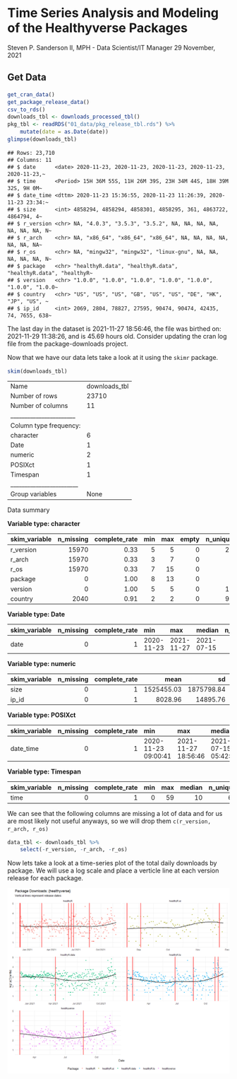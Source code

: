 Time Series Analysis and Modeling of the Healthyverse Packages
================
Steven P. Sanderson II, MPH - Data Scientist/IT Manager
29 November, 2021

## Get Data

``` r
get_cran_data()
get_package_release_data()
csv_to_rds()
downloads_tbl <- downloads_processed_tbl()
pkg_tbl <- readRDS("01_data/pkg_release_tbl.rds") %>%
    mutate(date = as.Date(date))
glimpse(downloads_tbl)
```

    ## Rows: 23,710
    ## Columns: 11
    ## $ date      <date> 2020-11-23, 2020-11-23, 2020-11-23, 2020-11-23, 2020-11-23,~
    ## $ time      <Period> 15H 36M 55S, 11H 26M 39S, 23H 34M 44S, 18H 39M 32S, 9H 0M~
    ## $ date_time <dttm> 2020-11-23 15:36:55, 2020-11-23 11:26:39, 2020-11-23 23:34:~
    ## $ size      <int> 4858294, 4858294, 4858301, 4858295, 361, 4863722, 4864794, 4~
    ## $ r_version <chr> NA, "4.0.3", "3.5.3", "3.5.2", NA, NA, NA, NA, NA, NA, NA, N~
    ## $ r_arch    <chr> NA, "x86_64", "x86_64", "x86_64", NA, NA, NA, NA, NA, NA, NA~
    ## $ r_os      <chr> NA, "mingw32", "mingw32", "linux-gnu", NA, NA, NA, NA, NA, N~
    ## $ package   <chr> "healthyR.data", "healthyR.data", "healthyR.data", "healthyR~
    ## $ version   <chr> "1.0.0", "1.0.0", "1.0.0", "1.0.0", "1.0.0", "1.0.0", "1.0.0~
    ## $ country   <chr> "US", "US", "US", "GB", "US", "US", "DE", "HK", "JP", "US", ~
    ## $ ip_id     <int> 2069, 2804, 78827, 27595, 90474, 90474, 42435, 74, 7655, 638~

The last day in the dataset is 2021-11-27 18:56:46, the file was birthed
on: 2021-11-29 11:38:26, and is 45.69 hours old. Consider updating the
cran log file from the package-downloads project.

Now that we have our data lets take a look at it using the `skimr`
package.

``` r
skim(downloads_tbl)
```

|                                                  |                |
|:-------------------------------------------------|:---------------|
| Name                                             | downloads\_tbl |
| Number of rows                                   | 23710          |
| Number of columns                                | 11             |
| \_\_\_\_\_\_\_\_\_\_\_\_\_\_\_\_\_\_\_\_\_\_\_   |                |
| Column type frequency:                           |                |
| character                                        | 6              |
| Date                                             | 1              |
| numeric                                          | 2              |
| POSIXct                                          | 1              |
| Timespan                                         | 1              |
| \_\_\_\_\_\_\_\_\_\_\_\_\_\_\_\_\_\_\_\_\_\_\_\_ |                |
| Group variables                                  | None           |

Data summary

**Variable type: character**

| skim\_variable | n\_missing | complete\_rate | min | max | empty | n\_unique | whitespace |
|:---------------|-----------:|---------------:|----:|----:|------:|----------:|-----------:|
| r\_version     |      15970 |           0.33 |   5 |   5 |     0 |        28 |          0 |
| r\_arch        |      15970 |           0.33 |   3 |   7 |     0 |         5 |          0 |
| r\_os          |      15970 |           0.33 |   7 |  15 |     0 |         9 |          0 |
| package        |          0 |           1.00 |   8 |  13 |     0 |         5 |          0 |
| version        |          0 |           1.00 |   5 |   5 |     0 |        12 |          0 |
| country        |       2040 |           0.91 |   2 |   2 |     0 |        97 |          0 |

**Variable type: Date**

| skim\_variable | n\_missing | complete\_rate | min        | max        | median     | n\_unique |
|:---------------|-----------:|---------------:|:-----------|:-----------|:-----------|----------:|
| date           |          0 |              1 | 2020-11-23 | 2021-11-27 | 2021-07-15 |       370 |

**Variable type: numeric**

| skim\_variable | n\_missing | complete\_rate |       mean |         sd |  p0 |      p25 |      p50 |     p75 |    p100 | hist  |
|:---------------|-----------:|---------------:|-----------:|-----------:|----:|---------:|---------:|--------:|--------:|:------|
| size           |          0 |              1 | 1525455.03 | 1875798.84 | 357 | 27383.25 | 238424.5 | 3245134 | 5677952 | ▇▁▂▂▁ |
| ip\_id         |          0 |              1 |    8028.96 |   14895.76 |   1 |   219.00 |   2989.0 |    8425 |  143633 | ▇▁▁▁▁ |

**Variable type: POSIXct**

| skim\_variable | n\_missing | complete\_rate | min                 | max                 | median              | n\_unique |
|:---------------|-----------:|---------------:|:--------------------|:--------------------|:--------------------|----------:|
| date\_time     |          0 |              1 | 2020-11-23 09:00:41 | 2021-11-27 18:56:46 | 2021-07-15 05:42:20 |     13831 |

**Variable type: Timespan**

| skim\_variable | n\_missing | complete\_rate | min | max | median | n\_unique |
|:---------------|-----------:|---------------:|----:|----:|-------:|----------:|
| time           |          0 |              1 |   0 |  59 |     10 |        60 |

We can see that the following columns are missing a lot of data and for
us are most likely not useful anyways, so we will drop them
`c(r_version, r_arch, r_os)`

``` r
data_tbl <- downloads_tbl %>%
    select(-r_version, -r_arch, -r_os)
```

Now lets take a look at a time-series plot of the total daily downloads
by package. We will use a log scale and place a verticle line at each
version release for each package.

![](man/figures/README-initial_ts_plot-1.png)<!-- -->
